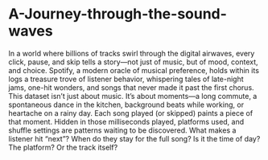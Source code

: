 # A-Journey-through-the-sound-waves

In a world where billions of tracks swirl through the digital airwaves, every click, pause, and skip
tells a story—not just of music, but of mood, context, and choice. Spotify, a modern oracle of
musical preference, holds within its logs a treasure trove of listener behavior, whispering tales of
late-night jams, one-hit wonders, and songs that never made it past the first chorus.
This dataset isn’t just about music. It’s about moments—a long commute, a spontaneous dance in
the kitchen, background beats while working, or heartache on a rainy day. Each song played (or
skipped) paints a piece of that moment. Hidden in those milliseconds played, platforms used, and
shuffle settings are patterns waiting to be discovered.
What makes a listener hit “next”? When do they stay for the full song? Is it the time of day? The
platform? Or the track itself?
